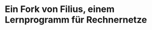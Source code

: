 Ein Fork von Filius, einem Lernprogramm für Rechnernetze
========================================================



